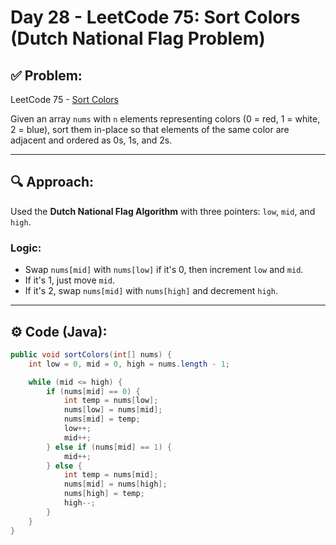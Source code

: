 # Day 28 - LeetCode 75: Sort Colors (Dutch National Flag Problem)

## ✅ Problem:
LeetCode 75 - [Sort Colors](https://leetcode.com/problems/sort-colors/)

Given an array `nums` with `n` elements representing colors (0 = red, 1 = white, 2 = blue), sort them in-place so that elements of the same color are adjacent and ordered as 0s, 1s, and 2s.

---

## 🔍 Approach:

Used the **Dutch National Flag Algorithm** with three pointers: `low`, `mid`, and `high`.

### Logic:
- Swap `nums[mid]` with `nums[low]` if it's 0, then increment `low` and `mid`.
- If it's 1, just move `mid`.
- If it's 2, swap `nums[mid]` with `nums[high]` and decrement `high`.

---

## ⚙️ Code (Java):

```java
public void sortColors(int[] nums) {
    int low = 0, mid = 0, high = nums.length - 1;

    while (mid <= high) {
        if (nums[mid] == 0) {
            int temp = nums[low];
            nums[low] = nums[mid];
            nums[mid] = temp;
            low++;
            mid++;
        } else if (nums[mid] == 1) {
            mid++;
        } else {
            int temp = nums[mid];
            nums[mid] = nums[high];
            nums[high] = temp;
            high--;
        }
    }
}